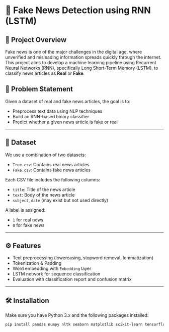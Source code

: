 # 📰 Fake News Detection using RNN (LSTM)

## 📌 Project Overview

Fake news is one of the major challenges in the digital age, where unverified and misleading information spreads quickly through the internet. This project aims to develop a machine learning pipeline using Recurrent Neural Networks (RNN), specifically Long Short-Term Memory (LSTM), to classify news articles as **Real** or **Fake**.

## 🧠 Problem Statement

Given a dataset of real and fake news articles, the goal is to:
- Preprocess text data using NLP techniques
- Build an RNN-based binary classifier
- Predict whether a given news article is fake or real

---

## 📁 Dataset

We use a combination of two datasets:
- `True.csv`: Contains real news articles
- `Fake.csv`: Contains fake news articles

Each CSV file includes the following columns:
- `title`: Title of the news article
- `text`: Body of the news article
- `subject`, `date` (may exist but not used directly)

A label is assigned:
- `1` for real news
- `0` for fake news

---

## ⚙️ Features

- Text preprocessing (lowercasing, stopword removal, lemmatization)
- Tokenization & Padding
- Word embedding with `Embedding` layer
- LSTM network for sequence classification
- Evaluation with classification report and confusion matrix

---

## 🛠️ Installation

Make sure you have Python 3.x and the following packages installed:

```bash
pip install pandas numpy nltk seaborn matplotlib scikit-learn tensorflow
